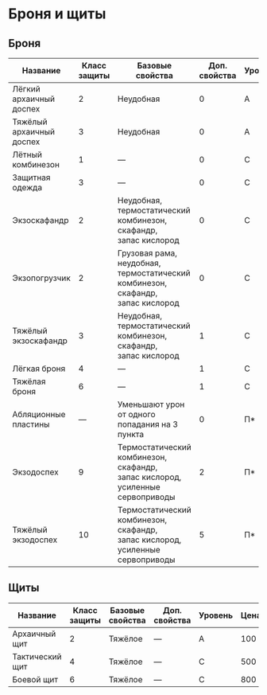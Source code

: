 # Броня и щиты

## Броня
 Название |  Класс<br>защиты |  Базовые свойства |  Доп.<br>свойства |  Уровень |  Цена
----------|------------------|-------------------|-------------------|----------|---------
Лёгкий архаичный доспех | 2 | Неудобная | 0 | А | 300
Тяжёлый архаичный доспех | 3 | Неудобная | 0 | А | 600
Лётный комбинезон | 1 | — | 0 | С | 500
Защитная одежда | 3 | — | 0 | С | 1000
Экзоскафандр | 2 | Неудобная,<br>термостатический комбинезон,<br>скафандр,<br>запас кислород | 0 | С | 2000
Экзопогрузчик | 2 | Грузовая рама,<br>неудобная,<br>термостатический комбинезон,<br>скафандр,<br>запас кислород | 0 | С | 3000
Тяжёлый экзоскафандр | 3 | Неудобная,<br>термостатический комбинезон,<br>скафандр,<br>запас кислород | 1 | С | 3000
Лёгкая броня | 4 | — | 1 | С | 5500
Тяжёлая броня | 6 | — | 1 | С | 10000
Абляционные пластины | — | Уменьшают урон от одного<br>попадания на 3 пункта | 0 | П* | 2000
Экзодоспех | 9 | Термостатический комбинезон,<br>скафандр,<br>запас кислород,<br>усиленные сервоприводы | 2 | П* | 25000
Тяжёлый экзодоспех | 10 | Термостатический комбинезон,<br>скафандр,<br>запас кислород,<br>усиленные сервоприводы | 5 | П* | 60000

## Щиты
 Название |  Класс<br>защиты |  Базовые свойства |  Доп.<br>свойства |  Уровень |  Цена
----------|------------------|-------------------|-------------------|----------|---------
Архаичный щит | 2 | Тяжёлое | — | А | 100
Тактический щит | 4 | Тяжёлое | — | С | 500
Боевой щит | 6 | Тяжёлое | — | С | 800